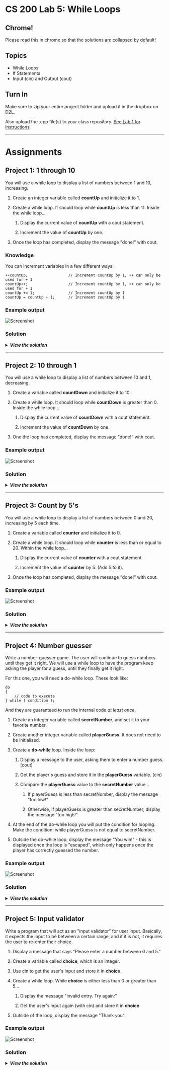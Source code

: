 # CS 200 Lab 5: While Loops

## Chrome!

Please read this in chrome so that the solutions are collapsed by default!

## Topics

* While Loops
* If Statements
* Input (cin) and Output (cout)

## Turn In

Make sure to zip your entire project folder and upload it in the dropbox on D2L.

Also upload the .cpp file(s) to your class repository. 
[See Lab 1 for instructions](https://github.com/Rachels-Courses/CS200-Concepts-of-Progamming-Algorithms/blob/master/Assignments/In-class%20Labs/Lab%2001%20-%20Intro%20to%20GitHub%20and%20CPP.md#upload-files)


---

# Assignments

## Project 1: 1 through 10

You will use a while loop to display a list of numbers between 1 and 10, increasing.

1. Create an integer variable called **countUp** and initialize it to 1.

2. Create a while loop. It should loop while **countUp** is less than 11.
Inside the while loop...

	1. Display the current value of **countUp** with a cout statement.
	
	2. Increment the value of **countUp** by one.
	
3. Once the loop has completed, display the message "done!" with cout.

### Knowledge

You can increment variables in a few different ways:

	++countUp; 					// Increment countUp by 1, ++ can only be used for + 1
	countUp++; 					// Increment countUp by 1, ++ can only be used for + 1
	countUp += 1; 				// Increment countUp by 1
	countUp = countUp + 1;		// Increment countUp by 1

### Example output

![Screenshot](images/cl3-00.png)

### Solution

<details>
	<summary><strong><em>
		View the solution
	</em></strong></summary>

	#include <iostream>
	using namespace std;

	int main()
	{
		int countUp = 1;
		
		while ( countUp < 11 )
		{
			cout << countUp << " ";
			countUp++;
		}
		
		cout << endl << endl << "Done!" << endl;
		
		return 0;
	}

</details>

---

## Project 2: 10 through 1

You will use a while loop to display a list of numbers between 10 and 1, decreasing.

1. Create a variable called **countDown** and initialize it to 10.

2. Create a while loop. It should loop while **countDown** is greater than 0.
Inside the while loop...

	1. Display the current value of **countDown** with a cout statement.
	
	2. Increment the value of **countDown** by one.
	
3. One the loop has completed, display the message "done!" with cout.

### Example output

![Screenshot](images/cl3-01.png)

### Solution

<details>
	<summary><strong><em>
		View the solution
	</em></strong></summary>

	#include <iostream>
	using namespace std;

	int main()
	{
		int countDown = 10;
		
		while ( countDown > 0 )
		{
			cout << countDown << " ";
			countDown--;
		}
		
		cout << endl << endl << "Done!" << endl;
		
		return 0;
	}

    
</details>

---

## Project 3: Count by 5's

You will use a while loop to display a list of numbers between 0 and 20,
increasing by 5 each time.

1. Create a variable called **counter** and initialize it to 0.

2. Create a while loop. It should loop while **counter** is less than or equal to 20.
Within the while loop...

	1. Display the current value of **counter** with a cout statement.
	
	2. Increment the value of **counter** by 5. (Add 5 to it).

3. Once the loop has completed, display the message "done!" with cout.

### Example output

![Screenshot](images/cl3-02.png)

### Solution

<details>
	<summary><strong><em>
		View the solution
	</em></strong></summary>

	#include <iostream>
	using namespace std;

	int main()
	{
		int counter = 0;
		
		while ( counter <= 20 )
		{
			cout << counter << " ";
			counter += 5;
		}
		
		cout << endl << endl << "Done!" << endl;
		
		return 0;
	}

    
</details>

---

## Project 4: Number guesser

Write a number-guesser game. The user will continue to guess numbers
until they get it right.
We will use a while loop to have the program keep asking the player for a guess,
until they finally get it right.

For this one, you will need a do-while loop. These look like:

	do
	{
		// code to execute
	} while ( condition );
	
And they are guaranteed to run the internal code *at least once*.

1. Create an integer variable called **secretNumber**, and set it to
your favorite number.

2. Create another integer variable called **playerGuess**. It does not need to be initialized.

3. Create a **do-while** loop. Inside the loop:
	
	1. Display a message to the user, asking them to enter a number guess. (cout)
	
	2. Get the player's guess and store it in the **playerGuess** variable. (cin)
	
	3. Compare the **playerGuess** value to the **secretNumber** value...
	
		1. If playerGuess is less than secretNumber, display the message "too low!"
		
		2. Otherwise, if playerGuess is greater than secretNumber, display the message "too high!"
		
4. At the end of the do-while loop you will put the condition for looping.
Make the condition: while playerGuess is not equal to secretNumber.

5. Outside the do-while loop, display the message "You win!" - this is displayed
once the loop is "escaped", which only happens once the player has 
correctly guessed the number.

### Example output

![Screenshot](images/cl3-03.png)

### Solution

<details>
	<summary><strong><em>
		View the solution
	</em></strong></summary>

	#include <iostream>
	using namespace std;

	int main()
	{
		int secretNumber = 7;
		int playerGuess;
		
		do
		{
			cout << "Enter your guess: ";
			cin >> playerGuess;
			
			if ( playerGuess < secretNumber )
			{
				cout << "Too low!" << endl;
			}
			else if ( playerGuess > secretNumber )
			{
				cout << "Too high!" << endl;
			}
			
		} while ( playerGuess != secretNumber );
		
		cout << "You win!" << endl;
		
		return 0;
	}

    
</details>

---

## Project 5: Input validator

Write a program that will act as an "input validator" for user input.
Basically, it expects the input to be between a certain range,
and if it is not, it requires the user to re-enter their choice.

1. Display a message that says "Please enter a number between 0 and 5."

2. Create a variable called **choice**, which is an integer.

3. Use cin to get the user's input and store it in **choice**.

4. Create a while loop. While **choice** is either
less than 0 or greater than 5...

	1. Display the message "invalid entry. Try again:"
	
	2. Get the user's input again (with cin) and store it in **choice**.

5. Outside of the loop, display the message "Thank you".

### Example output

![Screenshot](images/cl3-04.png)

### Solution

<details>
	<summary><strong><em>
		View the solution
	</em></strong></summary>

	#include <iostream>
	using namespace std;

	int main()
	{

		cout << "Please enter a number between 0 and 5: ";
		
		int choice;
		cin >> choice;
		
		while ( choice < 0 || choice > 5 )
		{
			cout << "Invalid entry. Try again: ";
			cin >> choice;
		}
		
		cout << "Thank you." << endl;
		
		return 0;
	}

</details>




